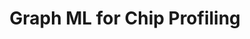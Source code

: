 ---
name: Lindsey Kostas
email: With questions for industry mentors, email Suraj
photo: assets/images/lindsey-kostas.jpeg
website: https://www.linkedin.com/in/lindsey-kostas-a95115105/
domain: B07
title: Graph ML for Chip Profiling
bio: "Lindsey is a Senior Staff Machine Learning Engineer at Qualcomm where she has led multiple projects in ML-based CAD/EDA which have impacted global SoC design process for teams across the globe leading to significant savings in time-to-market, compute and NRE cost; consults on a variety of ML-driven initiatives in applications ranging from digital and analog design to 5G to licensing to standards and holds one granted and five pending patents related to this work. In 2021, she was honored by the Global Semiconductor Association (GSA) as the inaugural Female Up-And-Comer. Prior to joining Qualcomm, Lindsey was a 4-year scholarship athlete at Stanford University where she won two tennis national team championships. After graduating with distinction in Economics, she obtained her master’s degree in Computer Science with an emphasis in Artificial Intelligence from Stanford University where she pursued research in deep representation learning for Chris Re and Jure Leskovic. Her current research interests are in the intersection of ML and constrained optimization, human-centered AI, graph ML, and generative models. Beyond her technical work, Lindsey is president of Qualcomm Women in Machine Learning and devotes much of her free time to helping mentor & develop young engineers. She is also passionate about cooking and sports/athletics, in particular tennis, boxing, biking, running, hiking, and dance. "
description: "Machine Learning is becoming an increasingly necessary technique in the design of chips due to the end of Moore’s Law and the increased complexity of the process, functionality requirements, and design time limits. A circuit represents a complex graph with unique properties that do not exist in more common graph ML applications such as those for social networks or biologic entities. As a result, graph machine learning offers a powerful set of techniques to understand the fundamental properties of the chip design and thereby create better designs more quickly. This capstone will expose students to graph algorithms and graph ML through the exploration of unsupervised learning on chip designs and equip them with the skills to tackle arbitrary graph modeling tasks."
summer: "Students should be familiar with a deep learning framework. Recommendation is for pytorch

The following resources are helpful for any students looking to get a headstart on graph ML or better understand the domain of application
<ul>
<li>Graph ML Course: <a href='http://web.stanford.edu/class/cs224w/'>http://web.stanford.edu/class/cs224w/</a></li>
<li>ML for EDA survey: <a href='https://arxiv.org/abs/2102.03357'>https://arxiv.org/abs/2102.03357</a></li>
<li>VLSI Design Primer: <a href='https://a.co/d/bczxGVG'>https://a.co/d/bczxGVG</a></li></ul>"
oldstudent: nan
prerequisites: "Deep learning; deep learning frameworks such as pytorch or tensorflow
Helpful, but not required: graph algorithms; graph theory; ASIC/FPGA/VLSI design"
time: Monday 1-2PM, In-Person 📍 HDSI 355
style: We plan to have ~5 industry mentors who will bring a mix of ML, SW, and domain of application experience as well as experience in different types of professional roles and years on the job. Seminar sessions will be a mix of technical tutorials and paper readings w/ discussion, with a rotation of the mentor leading each week's session. We seek to have highly interactive sessions where students come prepared to discuss that weeks topic. Mentors will look to students to define project topics and research plans, but actively advise these decisions as well as the technical project implemention.
seats: 10
tag: Graphs and Deep Learning
industry: Qualcomm
ta: Gabriel
---